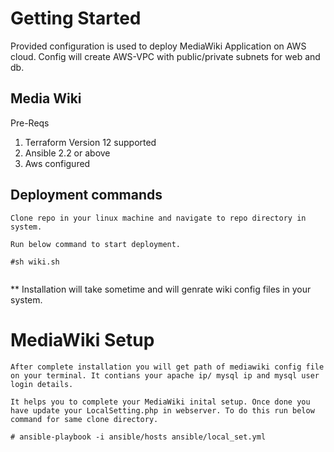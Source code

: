 # Getting Started

Provided configuration is used to deploy MediaWiki Application on AWS cloud. Config will create AWS-VPC with public/private subnets for web and db. 

  ## Media Wiki

  Pre-Reqs
1. Terraform Version 12 supported
2. Ansible 2.2 or above
3. Aws configured 


## Deployment commands
```
Clone repo in your linux machine and navigate to repo directory in system. 

Run below command to start deployment. 

#sh wiki.sh
  
```

** Installation will take sometime and will genrate wiki config files in your system. 

# MediaWiki Setup
```
After complete installation you will get path of mediawiki config file on your terminal. It contians your apache ip/ mysql ip and mysql user login details. 

It helps you to complete your MediaWiki inital setup. Once done you have update your LocalSetting.php in webserver. To do this run below command for same clone directory.

# ansible-playbook -i ansible/hosts ansible/local_set.yml

```
